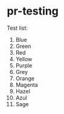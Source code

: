 # pr-testing

Test list:
1. Blue
2. Green
3. Red
4. Yellow
5. Purple
6. Grey
7. Orange
8. Magenta
9. Hazel
10. Azul
14. Sage
